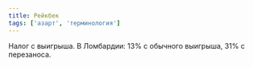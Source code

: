 ```yaml
---
title: Рейкбек
tags: ['азарт', 'терминология']
---
```


Налог с выигрыша. В Ломбардии: 13% с обычного выигрыша, 31% с перезаноса.
